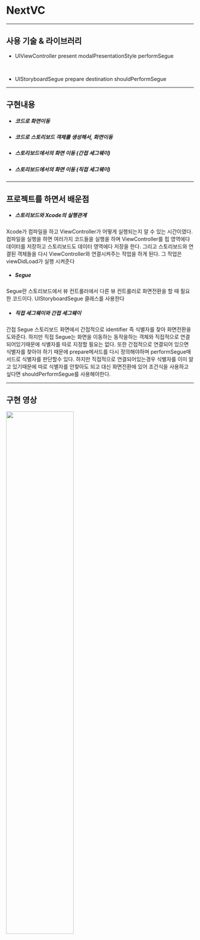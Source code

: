 # NextVC
---
## **사용 기술 & 라이브러리**

+  UIViewController
present
modalPresentationStyle
performSegue
<br>

+ UIStoryboardSegue
prepare
destination
shouldPerformSegue

---
## **구현내용**


-  ##### 코드로 화면이동

-  ##### 코드로 스토리보드 객체를 생성해서, 화면이동

-  ##### 스토리보드에서의 화면 이동 (간접 세그웨이)

-  ##### 스토리보드에서의 화면 이동 (직접 세그웨이)

---
## **프로젝트를 하면서 배운점**

- ##### 스토리보드와 Xcode의 실행관계
Xcode가 컴파일을 하고 ViewController가 어떻게 실행되는지 알 수 있는 시간이였다. 컴파일을 실행을 하면 여러가지 코드들을 실행을 하며 ViewController를 힙 영역에다 데이터를 저장하고 스토리보드도 데이터 영역에다 저장을 한다. 그리고 스토리보드와 연결된 객체들을 다시 ViewController와 연결시켜주는 작업을 하게 된다. 그 작업은 viewDidLoad가 실행 시켜준다
- ##### Segue
Segue란 스토리보드에서 뷰 컨트롤러에서 다른 뷰 컨트롤러로 화면전환을 할 때 필요한 코드이다. UIStoryboardSegue 클래스를 사용한다

- ##### 직접 세그웨이와 간접 세그웨이
간접 Segue 스토리보드 화면에서 간접적으로 identifier 즉 식별자를 찾아 화면전환을 도와준다. 하지만 직접 Segue는 화면을 이동하는 동작을하는 객체와 직접적으로 연결되어있기때문에 식별자를 따로 지정할 필요는 없다. 또한 간접적으로 연결되어 있으면 식별자를 찾아야 하기 때문에 prepare메서드를 다시 정의해야하며 performSegue매서드로 식별자를 판단할수 있다. 하지만 직접적으로 연결되어있는경우 식별자를 이미 알고 있기때문에 따로 식별자를 안찾아도 되고 대신 화면전환에 있어 조건식을 사용하고 싶다면 shouldPerformSegue를 사용해야한다.


---
## **구현 영상**
<img width="60%" src="https://user-images.githubusercontent.com/100309352/169783027-6b4a1e13-8c4d-4158-a72f-63d0a84b452e.gif"/>  

